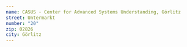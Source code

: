 ```yaml
---
name: CASUS - Center for Advanced Systems Understanding, Görlitz
street: Untermarkt
number: "20"
zip: 02826
city: Görlitz
---
```

